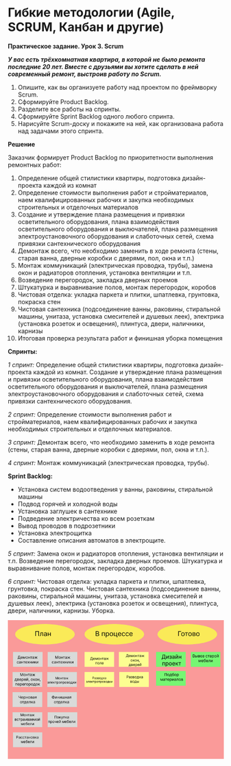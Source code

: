 # Гибкие методологии (Agile, SCRUM, Канбан и другие) 

**Практическое задание. Урок 3. Scrum**

***У вас есть трёхкомнатная квартира, в которой не было ремонта последние 20 лет. Вместе с друзьями вы хотите сделать в ней современный ремонт, выстроив работу по Scrum.***

1. Опишите, как вы организуете работу над проектом по фреймворку Scrum.
2. Сформируйте Product Backlog.
3. Разделите все работы на спринты.
4. Сформируйте Sprint Backlog одного любого спринта.
5. Нарисуйте Scrum-доску и покажите на ней, как организована работа над задачами этого спринта.

**Решение**

Заказчик формирует Product Backlog по приоритетности выполнения ремонтных работ:

1. Определение общей стилистики квартиры, подготовка дизайн-проекта каждой из комнат
2. Определение стоимости выполнения работ и стройматериалов, наем квалифицированных рабочих и закупка необходимых строительных и отделочных материалов
3. Создание и утверждение плана размещения и привязки осветительного оборудования, плана взаимодействия осветительного оборудования и выключателей, плана размещения электроустановочного оборудования и слаботочных сетей, схема привязки сантехнического оборудования
4. Демонтаж всего, что необходимо заменить в ходе ремонта (стены, старая ванна, дверные коробки с дверями, пол, окна и т.п.)
5. Монтаж коммуникаций (электрическая проводка, трубы), замена окон и радиаторов отопления, установка вентиляции и т.п.
6. Возведение перегородок, закладка дверных проемов
7. Штукатурка и выравнивание полов, монтаж перегородок, коробов
8. Чистовая отделка: укладка паркета и плитки, шпатлевка, грунтовка, покраска стен
9. Чистовая сантехника (подсоединение ванны, раковины, стиральной машины, унитаза, установка смесителей и душевых леек), электрика (установка розеток и освещения), плинтуса, двери, наличники, карнизы
10. Итоговая проверка результата работ и финишная уборка помещения

**Спринты:**

*1 спринт:* Определение общей стилистики квартиры, подготовка дизайн-проекта каждой из комнат. Создание и утверждение плана размещения и привязки осветительного оборудования, плана взаимодействия осветительного оборудования и выключателей, плана размещения электроустановочного оборудования и слаботочных сетей, схема привязки сантехнического оборудования.

*2 спринт:* Определение стоимости выполнения работ и стройматериалов, наем квалифицированных рабочих и закупка необходимых строительных и отделочных материалов.

*3 спринт:* Демонтаж всего, что необходимо заменить в ходе ремонта (стены, старая ванна, дверные коробки с дверями, пол, окна и т.п.).

*4 спринт:* Монтаж коммуникаций (электрическая проводка, трубы).

**Sprint Backlog:**

- Установка систем водоотведения у ванны, раковины, стиральной машины
- Подвод горячей и холодной воды
- Установка заглушек в сантехнике
- Подведение электричества ко всем розеткам
- Вывод проводов в подрозетники
- Установка электрощитка
- Составление описания автоматов в электрощите.

*5 спринт:* Замена окон и радиаторов отопления, установка вентиляции и т.п. Возведение перегородок, закладка дверных проемов. Штукатурка и выравнивание полов, монтаж перегородок, коробов.

*6 спринт:* Чистовая отделка: укладка паркета и плитки, шпатлевка, грунтовка, покраска стен. Чистовая сантехника (подсоединение ванны, раковины, стиральной машины, унитаза, установка смесителей и душевых леек), электрика (установка розеток и освещения), плинтуса, двери, наличники, карнизы. Уборка.

![Scrum-доска](12345.png)
